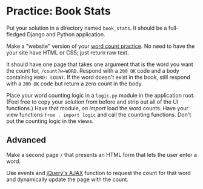 # Practice: Book Stats
Put your solution in a directory named `book_stats`.
It should be a full-fledged Django and Python application.

Make a "website" version of your [word count practice](wordcount.md).
No need to have the your site have HTML or CSS;
just return raw text.

It should have one page that takes one argument that is the word you want the count for, `/count?w=WORD`.
Respond with a `200 OK` code and a body containing `WORD: COUNT`.
If the word doesn't exist in the book, still respond with a `200 OK` code but return a zero count in the body.

Place your word counting logic in a `logic.py` module in the application root.
(Feel free to copy your solution from before and strip out all of the UI functions.)
Have that module, _on import_ load the word counts.
Have your view functions `from . import logic` and call the counting functions.
Don't put the counting logic in the views.

## Advanced
Make a second page `/` that presents an HTML form that lets the user enter a word.

Use events and [jQuery's AJAX](http://api.jquery.com/jQuery.ajax/) function to request the count for that word and dynamically update the page with the count.
